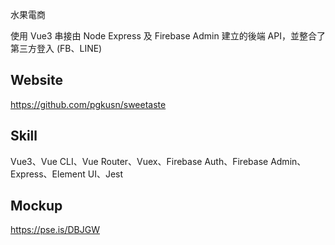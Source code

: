 水果電商

使用 Vue3 串接由 Node Express 及 Firebase Admin 建立的後端 API，並整合了第三方登入 (FB、LINE)

## Website
https://github.com/pgkusn/sweetaste

## Skill
Vue3、Vue CLI、Vue Router、Vuex、Firebase Auth、Firebase Admin、Express、Element UI、Jest

## Mockup
https://pse.is/DBJGW
